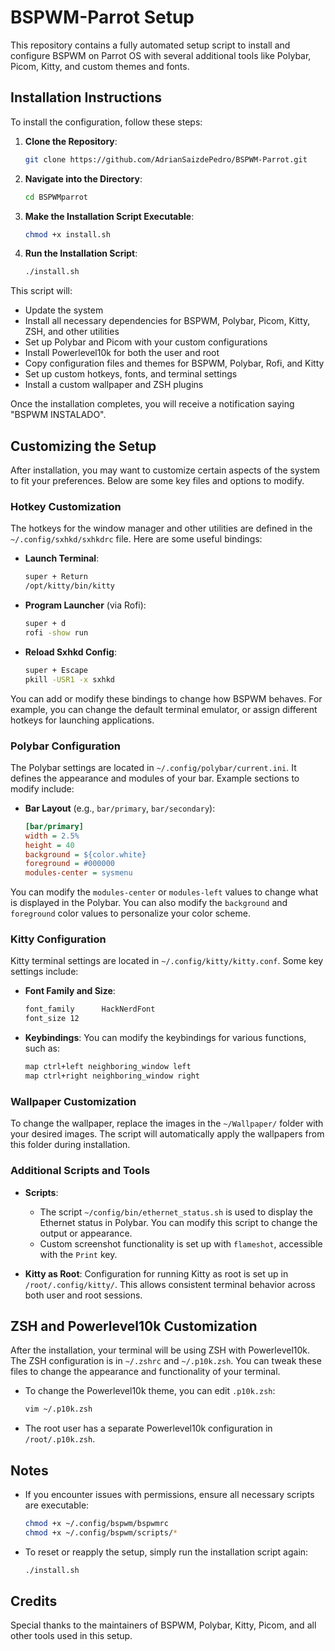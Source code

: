 # BSPWM-Parrot Setup

This repository contains a fully automated setup script to install and configure BSPWM on Parrot OS with several additional tools like Polybar, Picom, Kitty, and custom themes and fonts.

## Installation Instructions

To install the configuration, follow these steps:

1. **Clone the Repository**:
    ```bash
    git clone https://github.com/AdrianSaizdePedro/BSPWM-Parrot.git
    ```

2. **Navigate into the Directory**:
    ```bash
    cd BSPWMparrot
    ```

3. **Make the Installation Script Executable**:
    ```bash
    chmod +x install.sh
    ```

4. **Run the Installation Script**:
    ```bash
    ./install.sh
    ```

This script will:
- Update the system
- Install all necessary dependencies for BSPWM, Polybar, Picom, Kitty, ZSH, and other utilities
- Set up Polybar and Picom with your custom configurations
- Install Powerlevel10k for both the user and root
- Copy configuration files and themes for BSPWM, Polybar, Rofi, and Kitty
- Set up custom hotkeys, fonts, and terminal settings
- Install a custom wallpaper and ZSH plugins

Once the installation completes, you will receive a notification saying "BSPWM INSTALADO".

## Customizing the Setup

After installation, you may want to customize certain aspects of the system to fit your preferences. Below are some key files and options to modify.

### Hotkey Customization

The hotkeys for the window manager and other utilities are defined in the `~/.config/sxhkd/sxhkdrc` file. Here are some useful bindings:

- **Launch Terminal**: 
    ```bash
    super + Return
    /opt/kitty/bin/kitty
    ```

- **Program Launcher** (via Rofi):
    ```bash
    super + d
    rofi -show run
    ```

- **Reload Sxhkd Config**:
    ```bash
    super + Escape
    pkill -USR1 -x sxhkd
    ```

You can add or modify these bindings to change how BSPWM behaves. For example, you can change the default terminal emulator, or assign different hotkeys for launching applications.

### Polybar Configuration

The Polybar settings are located in `~/.config/polybar/current.ini`. It defines the appearance and modules of your bar. Example sections to modify include:

- **Bar Layout** (e.g., `bar/primary`, `bar/secondary`):
    ```ini
    [bar/primary]
    width = 2.5%
    height = 40
    background = ${color.white}
    foreground = #000000
    modules-center = sysmenu
    ```

You can modify the `modules-center` or `modules-left` values to change what is displayed in the Polybar. You can also modify the `background` and `foreground` color values to personalize your color scheme.

### Kitty Configuration

Kitty terminal settings are located in `~/.config/kitty/kitty.conf`. Some key settings include:

- **Font Family and Size**:
    ```bash
    font_family      HackNerdFont
    font_size 12
    ```

- **Keybindings**:
    You can modify the keybindings for various functions, such as:
    ```bash
    map ctrl+left neighboring_window left
    map ctrl+right neighboring_window right
    ```

### Wallpaper Customization

To change the wallpaper, replace the images in the `~/Wallpaper/` folder with your desired images. The script will automatically apply the wallpapers from this folder during installation.

### Additional Scripts and Tools

- **Scripts**:
    - The script `~/config/bin/ethernet_status.sh` is used to display the Ethernet status in Polybar. You can modify this script to change the output or appearance.
    - Custom screenshot functionality is set up with `flameshot`, accessible with the `Print` key.
  
- **Kitty as Root**:
    Configuration for running Kitty as root is set up in `/root/.config/kitty/`. This allows consistent terminal behavior across both user and root sessions.

## ZSH and Powerlevel10k Customization

After the installation, your terminal will be using ZSH with Powerlevel10k. The ZSH configuration is in `~/.zshrc` and `~/.p10k.zsh`. You can tweak these files to change the appearance and functionality of your terminal.

- To change the Powerlevel10k theme, you can edit `.p10k.zsh`:
    ```bash
    vim ~/.p10k.zsh
    ```

- The root user has a separate Powerlevel10k configuration in `/root/.p10k.zsh`.

## Notes

- If you encounter issues with permissions, ensure all necessary scripts are executable:
    ```bash
    chmod +x ~/.config/bspwm/bspwmrc
    chmod +x ~/.config/bspwm/scripts/*
    ```

- To reset or reapply the setup, simply run the installation script again:
    ```bash
    ./install.sh
    ```

## Credits

Special thanks to the maintainers of BSPWM, Polybar, Kitty, Picom, and all other tools used in this setup.
